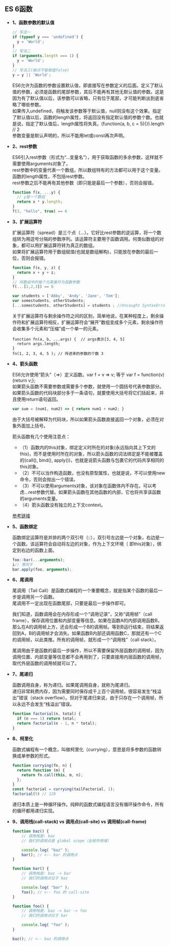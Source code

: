 ## ES 6函数

* **1、函数参数的默认值**

  ```js
  // 写法一
  if (typeof y === 'undefined') {
    y = 'World';
  }
  // 写法二
  if (arguments.length === 1) {
    y = 'World';
  }
  // 写法三(缺点不能赋值false)
  y = y || 'World';
  ```
  
  ES6允许为函数的参数设置默认值，即直接写在参数定义的后面。定义了默认值的参数，必须是函数的尾部参数，其后不能再有其他无默认值的参数。这是因为有了默认值以后，该参数可以省略，只有位于尾部，才可能判断出到底省略了哪些参数。  
  如果传入undefined，将触发该参数等于默认值，null则没有这个效果。指定了默认值以后，函数的length属性，将返回没有指定默认值的参数个数。也就是说，指定了默认值后，length属性将失真。(function(a, b, c = 5){}).length // 2  
  参数变量是默认声明的，所以不能用let或const再次声明。  
  
* **2、rest参数**  

  ES6引入rest参数（形式为“...变量名”），用于获取函数的多余参数，这样就不需要使用arguments对象了。  
  rest参数中的变量代表一个数组，所以数组特有的方法都可以用于这个变量。函数的length属性，不包括rest参数。  
  rest参数之后不能再有其他参数（即只能是最后一个参数），否则会报错。  
  ```js
  function f(x, ...y) {
    // y是一个数组
    return x * y.length;
  }
  f(3, "hello", true) == 6
  ```

* **3、扩展运算符**  

  扩展运算符（spread）是三个点（...）。它好比rest参数的逆运算，将一个数组转为用逗号分隔的参数序列。该运算符主要用于函数调用。何类似数组的对象，都可以用扩展运算符转为真正的数组。  
  如果将扩展运算符用于数组赋值(也就是数组解构)，只能放在参数的最后一位，否则会报错。 
  ```js
  function f(x, y, z) {
    return x + y + z;
  }
  // 将数组中的每个元素展开为函数参数
  f(...[1,2,3]) == 6

  var students = ['Abby', 'Andy', 'Jane', 'Tom'];
  var somestudents, otherStudents;
  [...somestudents, otherStudents] = students ; //Uncaught SyntaxError: Rest element must be last element
  ```

  关于扩展运算符与剩余操作符之间的区别，简单地说，在某种程度上，剩余操作符和扩展运算符相反，扩展运算符会“展开”数组变成多个元素，剩余操作符会收集多个元素和“压缩”成一个单一的元素。
  ```
  function fn(a, b, ...args) {  // args表示[3, 4, 5]
    return args.length;
  }
  fn(1, 2, 3, 4, 5 ); // 传进来的参数的个数 3
  ```
  
* **4、箭头函数**  

  ES6允许使用“箭头”（=>）定义函数。var f = v => v;  等于 var f = function(v) {return v;};  
  如果箭头函数不需要参数或需要多个参数，就使用一个圆括号代表参数部分。  
  如果箭头函数的代码块部分多于一条语句，就要使用大括号将它们括起来，并且使用return语句返回。  
  ```js
  var sum = (num1, num2) => { return num1 + num2; }  
  ```
  由于大括号被解释为代码块，所以如果箭头函数直接返回一个对象，必须在对象外面加上括号。  
  
  箭头函数有几个使用注意点：  
  - （1）函数内的this对象，绑定定义时所在的对象(永远指向其上下文的this)，而不是使用时所在的对象，所以箭头函数的词法绑定是不能被覆盖的(call(), bind(), apply())，也就是说箭头函数与包裹它的代码共享相同的this对象。
  - （2）不可以当作构造函数，也没有原型属性，也就是说，不可以使用new命令，否则会抛出一个错误。
  - （3）不可以使用arguments对象，该对象在函数体内不存在。可以考虑...rest参数代替。如果箭头函数在其他函数的内部，它也将共享该函数的arguments变量。
  - （4）箭头函数没有独立的上下文context。

  [参考链接](https://developer.mozilla.org/zh-CN/docs/Web/JavaScript/Reference/Functions/Arrow_functions)
  
* **5、函数绑定**  

  函数绑定运算符是并排的两个双引号（::），双引号左边是一个对象，右边是一个函数。该运算符会自动将左边的对象，作为上下文环境（   即this对象），绑定到右边的函数上面。  
  ```js
  foo::bar(...arguments);
  i// 等同于
  bar.apply(foo, arguments);
  ```
  
* **6、尾调用**  

  尾调用（Tail Call）是函数式编程的一个重要概念，就是指某个函数的最后一步是调用另一个函数。  
  尾调用不一定出现在函数尾部，只要是最后一步操作即可。  

  我们知道，函数调用会在内存形成一个“调用记录”，又称“调用帧”（call frame），保存调用位置和内部变量等信息。如果在函数A的内部调用函数B，那么在A的调用帧上方，还会形成一个B的调用帧。等到B运行结束，将结果返回到A，B的调用帧才会消失。如果函数B内部还调用函数C，那就还有一个C的调用帧，以此类推。所有的调用帧，就形成一个“调用栈”（call stack）。  
    
  尾调用由于是函数的最后一步操作，所以不需要保留外层函数的调用帧，因为调用位置、内部变量等信息都不会再用到了，只要直接用内层函数的调用帧，取代外层函数的调用帧就可以了。  
  
* **7、尾递归**  

  函数调用自身，称为递归。如果尾调用自身，就称为尾递归。  
  递归非常耗费内存，因为需要同时保存成千上百个调用帧，很容易发生“栈溢出”错误（stack overflow）。但对于尾递归来说，由于只存在一个调用帧，所以永远不会发生“栈溢出”错误。  
  
  ```js
  function factorial(n, total) {
    if (n === 1) return total;
    return factorial(n - 1, n * total);
  }
  ```
  
* **8、柯里化** 

  函数式编程有一个概念，叫做柯里化（currying），意思是将多参数的函数转换成单参数的形式。  
  ```js
  function currying(fn, n) {
    return function (m) {
      return fn.call(this, m, n);
    };
  }
  const factorial = currying(tailFactorial, 1);
  factorial(5) // 120
  ```
  递归本质上是一种循环操作。纯粹的函数式编程语言没有循环操作命令，所有的循环都用递归实现。

* **9、调用栈(call-stack) vs 调用点(call-site) vs 调用帧(call-frame)**
  ```js
  function baz() {
      // 调用栈是: baz
      // 我们的调用点是 global scope（全局作用域）

      console.log( "baz" );
      bar(); // <-- bar 的调用点
  }

  function bar() {
      // 调用栈是: baz -> bar
      // 我们的调用点位于 baz

      console.log( "bar" );
      foo(); // <-- foo 的 call-site
  }

  function foo() {
      // 调用栈是: baz -> bar -> foo
      // 我们的调用点位于 bar

      console.log( "foo" );
  }

  baz(); // <-- baz 的调用点

  ```

